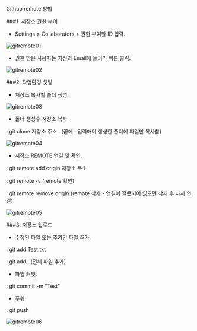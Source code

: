 Github remote 방법

###1. 저장소 권한 부여

- Settings > Collaborators > 권한 부여할 ID 입력.

![gitremote01](https://user-images.githubusercontent.com/43169339/48525004-d1bfa800-e8c5-11e8-8309-a8d5132efcfb.PNG)

- 권한 받은 사용자는 자신의 Email에 들어가 버튼 클릭.

![gitremote02](https://user-images.githubusercontent.com/43169339/48525191-84900600-e8c6-11e8-9a3e-d28b54a9a977.PNG)



###2. 작업환경 셋팅

- 저장소 복사할 폴더 생성.

![gitremote03](https://user-images.githubusercontent.com/43169339/48525513-c8cfd600-e8c7-11e8-97da-0ab8233373c9.PNG)


- 폴더 생성후 저장소 복사.

: git clone 저장소 주소 . (끝에 . 입력해야 생성한 폴더에 파일만 복사함)

![gitremote04](https://user-images.githubusercontent.com/43169339/48525731-86f35f80-e8c8-11e8-8b45-09d749d7d3f3.PNG)


- 저장소 REMOTE 연결 및 확인.

: git remote add origin 저장소 주소

: git remote -v (remote 확인)

: git remote remove origin (remote 삭제 - 연결이 잘못되어 있으면 삭제 후 다시 연결)

![gitremote05](https://user-images.githubusercontent.com/43169339/48526074-a50d8f80-e8c9-11e8-9732-adc4dd3f915e.PNG)


###3. 저장소 업로드

- 수정된 파일 또는 추가된 파일 추가.

: git add Test.txt

: git add . (전체 파일 추가)


- 파일 커밋.

: git commit -m "Test"

- 푸쉬

: git push

![gitremote06](https://user-images.githubusercontent.com/43169339/48526364-c02ccf00-e8ca-11e8-92c4-7e0a51316629.PNG)